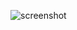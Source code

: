 ![screenshot](https://user-images.githubusercontent.com/124269000/230605341-260a7342-4634-4017-b913-70869cec9a6e.png)
